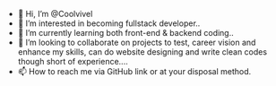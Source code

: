 - 👋 Hi, I’m @Coolvivel
- 👀 I’m interested in becoming fullstack developer..
- 🌱 I’m currently learning both front-end & backend coding..
- 💞️ I’m looking to collaborate on projects to test, career vision and enhance my skills, can do website designing and write clean codes though short of experience....
- 📫 How to reach me via GitHub link or at your disposal method.

<!---
Coolvivel/Coolvivel is a ✨ special ✨ repository because its `README.md` (this file) appears on your GitHub profile.
You can click the Preview link to take a look at your changes.
--->
